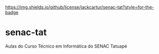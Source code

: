 
https://img.shields.io/github/license/jackcartur/senac-tat?style=for-the-badge

# senac-tat
Aulas do Curso Técnico em Informática do SENAC Tatuapé
